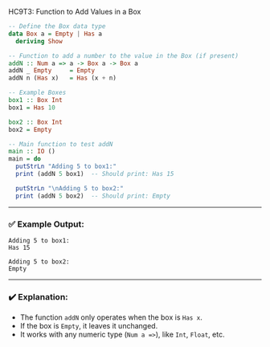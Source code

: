 HC9T3: Function to Add Values in a Box

```haskell
-- Define the Box data type
data Box a = Empty | Has a
  deriving Show

-- Function to add a number to the value in the Box (if present)
addN :: Num a => a -> Box a -> Box a
addN _ Empty     = Empty
addN n (Has x)   = Has (x + n)

-- Example Boxes
box1 :: Box Int
box1 = Has 10

box2 :: Box Int
box2 = Empty

-- Main function to test addN
main :: IO ()
main = do
  putStrLn "Adding 5 to box1:"
  print (addN 5 box1)  -- Should print: Has 15

  putStrLn "\nAdding 5 to box2:"
  print (addN 5 box2)  -- Should print: Empty
```

---

### ✅ Example Output:

```
Adding 5 to box1:
Has 15

Adding 5 to box2:
Empty
```

---

### ✔️ Explanation:

* The function `addN` only operates when the box is `Has x`.
* If the box is `Empty`, it leaves it unchanged.
* It works with any numeric type (`Num a =>`), like `Int`, `Float`, etc.
